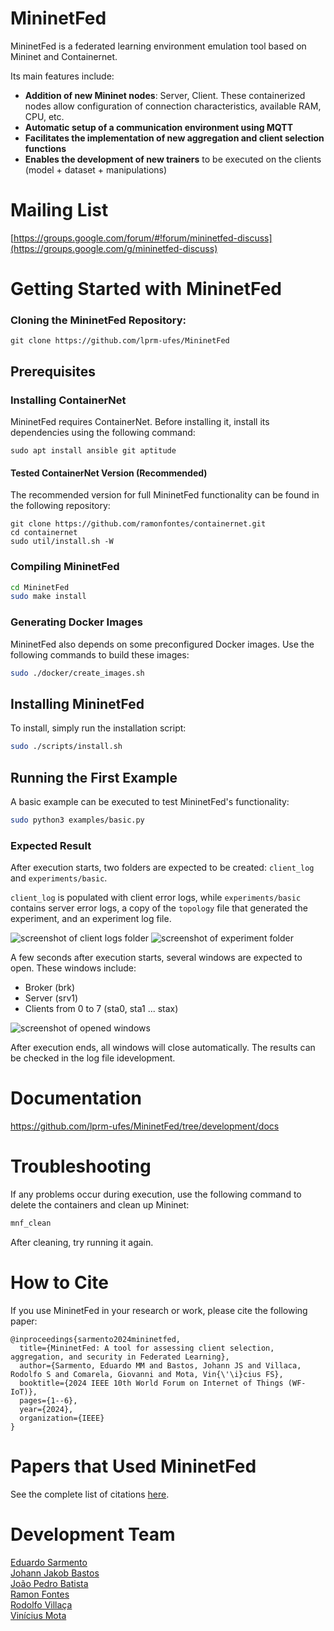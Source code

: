 # MininetFed

MininetFed is a federated learning environment emulation tool based on Mininet and Containernet.

Its main features include:

- **Addition of new Mininet nodes**: Server, Client. These containerized nodes allow configuration of connection characteristics, available RAM, CPU, etc.
- **Automatic setup of a communication environment using MQTT**
- **Facilitates the implementation of new aggregation and client selection functions**
- **Enables the development of new trainers** to be executed on the clients (model + dataset + manipulations)


# Mailing List  
[https://groups.google.com/forum/#!forum/mininetfed-discuss](https://groups.google.com/g/mininetfed-discuss)

# Getting Started with MininetFed


### Cloning the MininetFed Repository:

```
git clone https://github.com/lprm-ufes/MininetFed
```

## Prerequisites

### Installing ContainerNet

MininetFed requires ContainerNet. Before installing it, install its dependencies using the following command:

```
sudo apt install ansible git aptitude
```

#### Tested ContainerNet Version (Recommended)

The recommended version for full MininetFed functionality can be found in the following repository:

```
git clone https://github.com/ramonfontes/containernet.git
cd containernet
sudo util/install.sh -W
```

### Compiling MininetFed

```bash
cd MininetFed
sudo make install
```

### Generating Docker Images

MininetFed also depends on some preconfigured Docker images. Use the following commands to build these images:

```bash
sudo ./docker/create_images.sh
```

## Installing MininetFed

To install, simply run the installation script:

```bash
sudo ./scripts/install.sh
```

## Running the First Example

A basic example can be executed to test MininetFed's functionality:

```bash
sudo python3 examples/basic.py
```

### Expected Result

After execution starts, two folders are expected to be created: `client_log` and `experiments/basic`.

`client_log` is populated with client error logs, while `experiments/basic` contains server error logs, a copy of the `topology` file that generated the experiment, and an experiment log file.

<img src="https://github.com/lprm-ufes/MininetFed/blob/main/imgs/client_log.png" alt="screenshot of client logs folder" />
<img src="https://github.com/lprm-ufes/MininetFed/blob/main/imgs/results.png" alt="screenshot of experiment folder" />

A few seconds after execution starts, several windows are expected to open. These windows include:

- Broker (brk)
- Server (srv1)
- Clients from 0 to 7 (sta0, sta1 ... stax)

<img src="https://github.com/lprm-ufes/MininetFed/blob/main/imgs/execution.png" alt="screenshot of opened windows" />

After execution ends, all windows will close automatically. The results can be checked in the log file idevelopment.

# Documentation

https://github.com/lprm-ufes/MininetFed/tree/development/docs

# Troubleshooting

If any problems occur during execution, use the following command to delete the containers and clean up Mininet:

```bash
mnf_clean
```

After cleaning, try running it again.

# How to Cite

If you use MininetFed in your research or work, please cite the following paper:

```
@inproceedings{sarmento2024mininetfed,  
  title={MininetFed: A tool for assessing client selection, aggregation, and security in Federated Learning},  
  author={Sarmento, Eduardo MM and Bastos, Johann JS and Villaca, Rodolfo S and Comarela, Giovanni and Mota, Vin{\'\i}cius FS},  
  booktitle={2024 IEEE 10th World Forum on Internet of Things (WF-IoT)},  
  pages={1--6},  
  year={2024},  
  organization={IEEE}  
}  
```

# Papers that Used MininetFed

See the complete list of citations [here](docs/en/citations.md).

# Development Team

[Eduardo Sarmento](https://github.com/eduardo-sarmento)  
[Johann Jakob Bastos](https://github.com/jjakob10)  
[João Pedro Batista](https://github.com/joaoBatista04)  
[Ramon Fontes](https://github.com/ramonfontes)  
[Rodolfo Villaça](https://github.com/rodolfovillaca)  
[Vinícius Mota](https://github.com/vfsmota)  

